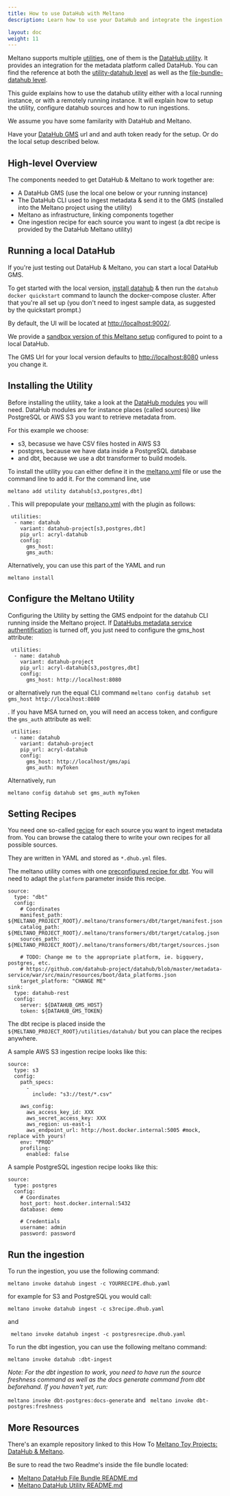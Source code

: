 ```yaml
---
title: How to use DataHub with Meltano
description: Learn how to use your DataHub and integrate the ingestion of data into it right into your Meltano pipelines.

layout: doc
weight: 11
---
```


Meltano supports multiple [utilities](/concepts/plugins#utilities), one of them is the [DataHub utility](https://hub.meltano.com/utilities/datahub). It provides an integration for the metadata platform called DataHub. You can find the reference at both the [utility-datahub level](https://github.com/z3z1ma/files-datahub/tree/main/bundle/utilities/datahub) as well as the [file-bundle-datahub level](https://github.com/z3z1ma/files-datahub).

This guide explains how to use the datahub utility either with a local running instance, or with a remotely running instance. It will explain how to setup the utility, configure datahub sources and how to run ingestions.

We assume you have some familarity with DataHub and Meltano.

Have your [DataHub GMS](https://datahubproject.io/docs/what/gms/) url and and auth token ready for the setup. Or do the local setup described below.

## High-level Overview
The components needed to get DataHub & Meltano to work together are:
- A DataHub GMS (use the local one below or your running instance)
- The DataHub CLI used to ingest metadata & send it to the GMS (installed into the Meltano project using the utility)
- Meltano as infrastructure, linking components together
- One ingestion recipe for each source you want to ingest (a dbt recipe is provided by the DataHub Meltano utility)

## Running a local DataHub
If you're just testing out DataHub & Meltano, you can start a local DataHub GMS. 

To get started with the local version, [install datahub](https://datahubproject.io/docs/quickstart) & then run the ```datahub docker quickstart``` command to launch the docker-compose cluster. After that you're all set up (you don't need to ingest sample data, as suggested by the quickstart prompt.)

By default, the UI will be located at [http://localhost:9002/](http://localhost:9002/).

We provide a [sandbox version of this Meltano setup](https://github.com/sbalnojan/meltano-example-eltm) configured to point to a local DataHub. 

The GMS Url for your local version defaults to [http://localhost:8080](http://localhost:8080) unless you change it.

## Installing the Utility
Before installing the utility, take a look at the [DataHub modules](https://datahubproject.io/docs/generated/ingestion/sources/postgres) you will need. DataHub modules are for instance places (called sources) like PostgreSQL or AWS S3 you want to retrieve metadata from.

For this example we choose: 
- s3, becasuse we have CSV files hosted in AWS S3
- postgres, because we have data inside a PostgreSQL database
-  and dbt, because we use a dbt transformer to build models.

To install the utility you can either define it in the [meltano.yml](/concepts/project#meltanoyml-project-file) file or use the command line to add it. For the command line, use

```meltano add utility datahub[s3,postgres,dbt]```

. This will prepopulate your [meltano.yml](/concepts/project#meltanoyml-project-file) with the plugin as follows:

```
 utilities:
  - name: datahub
    variant: datahub-project[s3,postgres,dbt]
    pip_url: acryl-datahub
    config:
      gms_host: 
      gms_auth: 
```

Alternatively, you can use this part of the YAML and run

```meltano install```

## Configure the Meltano Utility
Configuring the Utility by setting the GMS endpoint for the datahub CLI running inside the Meltano project. If [DataHubs metadata service authentification](https://datahubproject.io/docs/authentication/introducing-metadata-service-authentication/) is turned off, you just need to configure the gms_host attribute:

```
 utilities:
  - name: datahub
    variant: datahub-project
    pip_url: acryl-datahub[s3,postgres,dbt]
    config:
      gms_host: http://localhost:8080
```

or alternatively run the equal CLI command
```meltano config datahub set gms_host http://localhost:8080```

. If you have MSA turned on, you will need an access token, and configure the ```gms_auth``` attribute as well:

```
 utilities:
  - name: datahub
    variant: datahub-project
    pip_url: acryl-datahub
    config:
      gms_host: http://localhost/gms/api
      gms_auth: myToken
```

Alternatively, run 

```meltano config datahub set gms_auth myToken```

## Setting Recipes
You need one so-called [recipe](https://datahubproject.io/docs/metadata-ingestion/#recipes) for each source you want to ingest metadata from. You can browse the catalog there to write your own recipes for all possible sources.

They are written in YAML and stored as ```*.dhub.yml``` files.

The meltano utility comes with one [preconfigured recipe for dbt](https://github.com/z3z1ma/files-datahub/blob/main/bundle/utilities/datahub/dbt.dhub.yml). You will need to adapt the ```platform``` parameter inside this recipe. 

```
source:
  type: "dbt"
  config:
    # Coordinates
    manifest_path: ${MELTANO_PROJECT_ROOT}/.meltano/transformers/dbt/target/manifest.json
    catalog_path: ${MELTANO_PROJECT_ROOT}/.meltano/transformers/dbt/target/catalog.json
    sources_path: ${MELTANO_PROJECT_ROOT}/.meltano/transformers/dbt/target/sources.json

    # TODO: Change me to the appropriate platform, ie. bigquery, postgres, etc.
    # https://github.com/datahub-project/datahub/blob/master/metadata-service/war/src/main/resources/boot/data_platforms.json
    target_platform: "CHANGE ME"
sink:
  type: datahub-rest
  config:
    server: ${DATAHUB_GMS_HOST}
    token: ${DATAHUB_GMS_TOKEN}
```

The dbt recipe is placed inside the ```${MELTANO_PROJECT_ROOT}/utilities/datahub/``` but you can place the recipes anywhere.

A sample AWS S3 ingestion recipe looks like this: 
```
source:
  type: s3
  config:
    path_specs:
      -
        include: "s3://test/*.csv"

    aws_config:
      aws_access_key_id: XXX
      aws_secret_access_key: XXX
      aws_region: us-east-1
      aws_endpoint_url: http://host.docker.internal:5005 #mock, replace with yours!
    env: "PROD"
    profiling:
      enabled: false
```

A sample PostgreSQL ingestion recipe looks like this: 

```
source:
  type: postgres
  config:
    # Coordinates
    host_port: host.docker.internal:5432
    database: demo

    # Credentials
    username: admin
    password: password
```

## Run the ingestion
To run the ingestion, you use the following command:

```meltano invoke datahub ingest -c YOURRECIPE.dhub.yaml```

for example for S3 and PostgreSQL you would call:

```meltano invoke datahub ingest -c s3recipe.dhub.yaml```

and

``` meltano invoke datahub ingest -c postgresrecipe.dhub.yaml```


To run the dbt ingestion, you can use the following meltano command:

```meltano invoke datahub :dbt-ingest```

_Note: For the dbt ingestion to work, you need to have run the source freshness command as well as the docs generate command from dbt beforehand. If you haven't yet, run:_

```meltano invoke dbt-postgres:docs-generate``` and 
``` meltano invoke dbt-postgres:freshness```

## More Resources

There's an example repository linked to this How To [Meltano Toy Projects: DataHub & Meltano](https://github.com/sbalnojan/meltano-example-eltm).

Be sure to read the two Readme's inside the file bundle located:
- [Meltano DataHub File Bundle README.md](https://github.com/z3z1ma/files-datahub/tree/main/bundle/utilities/datahub)
- [Meltano DataHub Utility README.md](https://github.com/z3z1ma/files-datahub)